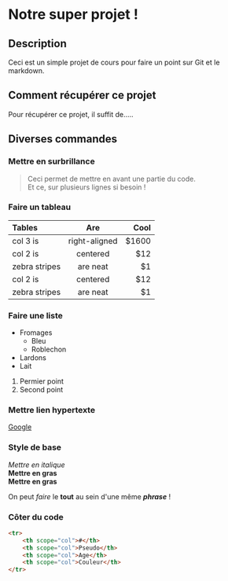 # Notre super projet !

## Description
Ceci est un simple projet de cours pour faire un point sur Git et le markdown.


## Comment récupérer ce projet
Pour récupérer ce projet, il suffit de.....  

## Diverses commandes
### Mettre en surbrillance
> Ceci permet de mettre en avant une partie du code.  
> Et ce, sur plusieurs lignes si besoin !

### Faire un tableau
| Tables        | Are           | Cool  |
|:------------- |:-------------:| -----:|
| col 3 is      | right-aligned | $1600 |
| col 2 is      | centered      |   $12 |
| zebra stripes | are neat      |    $1 |
| col 2 is      | centered      |   $12 |
| zebra stripes | are neat      |    $1 |


### Faire une liste
- Fromages
    - Bleu
    - Roblechon
- Lardons
- Lait

1. Permier point
2. Second point

### Mettre lien hypertexte
[Google](https://www.google.com)

### Style de base
*Mettre en italique*  
**Mettre en gras**  
__Mettre en gras__  

On peut *faire* le **tout** au sein d'une même __*phrase*__ !

### Côter du code
```html
<tr>
    <th scope="col">#</th>
    <th scope="col">Pseudo</th>
    <th scope="col">Age</th>
    <th scope="col">Couleur</th>
</tr>
```